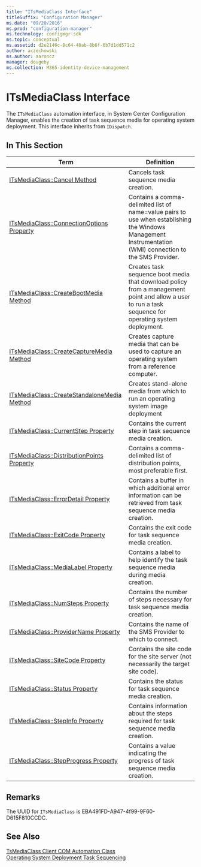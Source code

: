 ```yaml
---
title: "ITsMediaClass Interface"
titleSuffix: "Configuration Manager"
ms.date: "09/20/2016"
ms.prod: "configuration-manager"
ms.technology: configmgr-sdk
ms.topic: conceptual
ms.assetid: d2e2146c-8c64-40ab-8b6f-6b7d1dd571c2
author: aczechowski
ms.author: aaroncz
manager: dougeby
ms.collection: M365-identity-device-management
---
```

# ITsMediaClass Interface
The `ITsMediaClass` automation interface, in System Center Configuration Manager, enables the creation of task sequence media for operating system deployment. This interface inherits from `IDispatch`.  

## In This Section  

|Term|Definition|  
|----------|----------------|  
|[ITsMediaClass::Cancel Method](../../../develop/reference/misc/itsmediaclass--cancel-method.md)|Cancels task sequence media creation.|  
|[ITsMediaClass::ConnectionOptions Property](../../../develop/reference/misc/itsmediaclass--connectionoptions-property.md)|Contains a comma-delimited list of name=value pairs to use when establishing the Windows Management Instrumentation (WMI) connection to the SMS Provider.|  
|[ITsMediaClass::CreateBootMedia Method](../../../develop/reference/misc/itsmediaclass--createbootmedia-method.md)|Creates task sequence boot media that download policy from a management point and allow a user to run a task sequence for operating system deployment.|  
|[ITsMediaClass::CreateCaptureMedia Method](../../../develop/reference/misc/itsmediaclass--createcapturemedia-method.md)|Creates capture media that can be used to capture an operating system from a reference computer.|  
|[ITsMediaClass::CreateStandaloneMedia Method](../../../develop/reference/misc/itsmediaclass--createstandalonemedia-method.md)|Creates stand-alone media from which to run an operating system image deployment|  
|[ITsMediaClass::CurrentStep Property](../../../develop/reference/misc/itsmediaclass--currentstep-property.md)|Contains the current step in task sequence media creation.|  
|[ITsMediaClass::DistributionPoints Property](../../../develop/reference/misc/itsmediaclass--distributionpoints-property.md)|Contains a comma-delimited list of distribution points, most preferable first.|  
|[ITsMediaClass::ErrorDetail Property](../../../develop/reference/misc/itsmediaclass--errordetail-property.md)|Contains a buffer in which additional error information can be retrieved from task sequence media creation.|  
|[ITsMediaClass::ExitCode Property](../../../develop/reference/misc/itsmediaclass--exitcode-property.md)|Contains the exit code for task sequence media creation.|  
|[ITsMediaClass::MediaLabel Property](../../../develop/reference/misc/itsmediaclass--medialabel-property.md)|Contains a label to help identify the task sequence media during media creation.|  
|[ITsMediaClass::NumSteps Property](../../../develop/reference/misc/itsmediaclass--numsteps-property.md)|Contains the number of steps necessary for task sequence media creation.|  
|[ITsMediaClass::ProviderName Property](../../../develop/reference/misc/itsmediaclass--providername-property.md)|Contains the name of the SMS Provider to which to connect.|  
|[ITsMediaClass::SiteCode Property](../../../develop/reference/misc/itsmediaclass--sitecode-property.md)|Contains the site code for the site server (not necessarily the target site code).|  
|[ITsMediaClass::Status Property](../../../develop/reference/misc/itsmediaclass--status-property.md)|Contains the status for task sequence media creation.|  
|[ITsMediaClass::StepInfo Property](../../../develop/reference/misc/itsmediaclass--stepinfo-property.md)|Contains information about the steps required for task sequence media creation.|  
|[ITsMediaClass::StepProgress Property](../../../develop/reference/misc/itsmediaclass--stepprogress-property.md)|Contains a value indicating the progress of task sequence media creation.|  

## Remarks  
 The UUID for `ITsMediaClass` is EBA491FD-A947-4f99-9F60-D615F810CCDC.  

## See Also  
 [TsMediaClass Client COM Automation Class](../../../develop/reference/misc/tsmediaclass-client-com-automation-class.md)   
 [Operating System Deployment Task Sequencing](../../../develop/osd/operating-system-deployment-task-sequencing.md)
